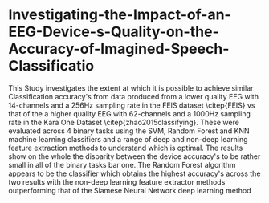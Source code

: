 # Investigating-the-Impact-of-an-EEG-Device-s-Quality-on-the-Accuracy-of-Imagined-Speech-Classificatio
This Study investigates the extent at which it is possible to achieve similar Classification accuracy's from data produced from a lower quality EEG with 14-channels and a 256Hz sampling rate in the FEIS dataset \citep{FEIS} vs that of the a higher quality EEG with 62-channels and a 1000Hz sampling rate in the Kara One Dataset \citep{zhao2015classifying}. These were evaluated across 4 binary tasks using the SVM, Random Forest and KNN machine learning classifiers and a range of deep and non-deep learning feature extraction methods to understand which is optimal. The results show on the whole the disparity between the device accuracy's to be rather small in all of the binary tasks bar one. The Random Forest algorithm appears to be the classifier which obtains the highest accuracy's across the two results with the non-deep learning feature extractor methods outperforming that of the Siamese Neural Network deep learning method
